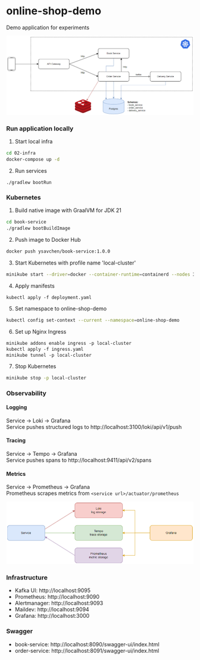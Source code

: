 # online-shop-demo

Demo application for experiments

![application-schema](./01-schema/application-schema.png)

### Run application locally
1. Start local infra
```bash
cd 02-infra
docker-compose up -d
```
2. Run services
```
./gradlew bootRun
```

### Kubernetes
1. Build native image with GraalVM for JDK 21
```bash
cd book-service
./gradlew bootBuildImage
```
2. Push image to Docker Hub
```bash
docker push ysavchen/book-service:1.0.0
```
3. Start Kubernetes with profile name 'local-cluster'
```bash
minikube start --driver=docker --container-runtime=containerd --nodes 3 -p local-cluster
```
4. Apply manifests
```
kubectl apply -f deployment.yaml
```
5. Set namespace to online-shop-demo
```bash
kubectl config set-context --current --namespace=online-shop-demo
```
6. Set up Nginx Ingress
```
minikube addons enable ingress -p local-cluster
kubectl apply -f ingress.yaml
minikube tunnel -p local-cluster
```
7. Stop Kubernetes
```bash
minikube stop -p local-cluster
```

### Observability

#### Logging
Service -> Loki -> Grafana<br/>
Service pushes structured logs to http://localhost:3100/loki/api/v1/push

#### Tracing
Service -> Tempo -> Grafana<br/>
Service pushes spans to http://localhost:9411/api/v2/spans

#### Metrics
Service -> Prometheus -> Grafana<br/>
Prometheus scrapes metrics from `<service url>/actuator/prometheus`

![observability-schema](./01-schema/observability-schema.png)

### Infrastructure
- Kafka UI: http://localhost:9095
- Prometheus: http://localhost:9090
- Alertmanager: http://localhost:9093
- Maildev: http://localhost:9094
- Grafana: http://localhost:3000

### Swagger
- book-service: http://localhost:8090/swagger-ui/index.html
- order-service: http://localhost:8091/swagger-ui/index.html